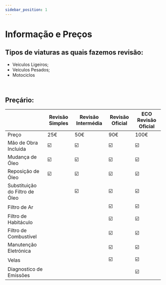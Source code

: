 ```yaml
---
sidebar_position: 1
---
```


# Informação e Preços
## Tipos de viaturas as quais fazemos revisão:
+ Veiculos Ligeiros;
+ Veiculos Pesados;
+ Motociclos
<br />

## Preçário:

|   | Revisão Simples | Revisão Intermédia | Revisão Oficial | ECO Revisão Oficial |
| - | --- | --- | --- | --- |
| Preço | 25€ | 50€ | 90€ | 100€ |
| Mão de Obra Incluida | :ballot_box_with_check: | :ballot_box_with_check: | :ballot_box_with_check: | :ballot_box_with_check: |
| Mudança de Óleo | :ballot_box_with_check: | :ballot_box_with_check: | :ballot_box_with_check: | :ballot_box_with_check: |
| Reposição de Óleo | :ballot_box_with_check: | :ballot_box_with_check: | :ballot_box_with_check: | :ballot_box_with_check: |
| Substituição do Filtro de Óleo |  | :ballot_box_with_check: | :ballot_box_with_check: | :ballot_box_with_check: |
| Filtro de Ar |  |  | :ballot_box_with_check: | :ballot_box_with_check: |
| Filtro de Habitáculo |  |  | :ballot_box_with_check: | :ballot_box_with_check: |
| Filtro de Combustível |  |  | :ballot_box_with_check: | :ballot_box_with_check: |
| Manutenção Eletrónica |  |  | :ballot_box_with_check: | :ballot_box_with_check: |
| Velas |  |  | :ballot_box_with_check: | :ballot_box_with_check: |
| Diagnostico de Emissões |  |  |  | :ballot_box_with_check: |